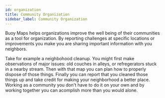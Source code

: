 ```yaml
---
id: organization
title: Community Organization
sidebar_label: Community Organization
---
```


Buoy Maps helps organizations improve the well being of their communities as a tool for organization. By reporting challenges at specific locations or improvements you make you are sharing important information with you neighbors.

Take for example a neighbohood cleanup. You might first make observations of major issues: old couches in alleys, or refregerators stuck in a nearby stream. Then with that map you can plan how to properly dispose of those things. Finally you can report that you cleaned those things up and take credit for making your neighborhood a better place. Working as a community you don't have to do it on your own and by working together you can acomplish more than you would alone.



